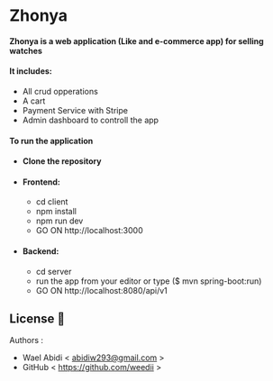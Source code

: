 # Zhonya

#### Zhonya is a web application (Like and e-commerce app) for selling watches

#### It includes:

- All crud opperations
- A cart
- Payment Service with Stripe
- Admin dashboard to controll the app

#### To run the application

- #### Clone the repository
- #### Frontend:
  - cd client
  - npm install
  - npm run dev
  - GO ON http://localhost:3000
- #### Backend:
  - cd server
  - run the app from your editor or type ($ mvn spring-boot:run)
  - GO ON http://localhost:8080/api/v1

## License :busts_in_silhouette:

Authors :

- Wael Abidi < abidiw293@gmail.com >
- GitHub < https://github.com/weedii >
